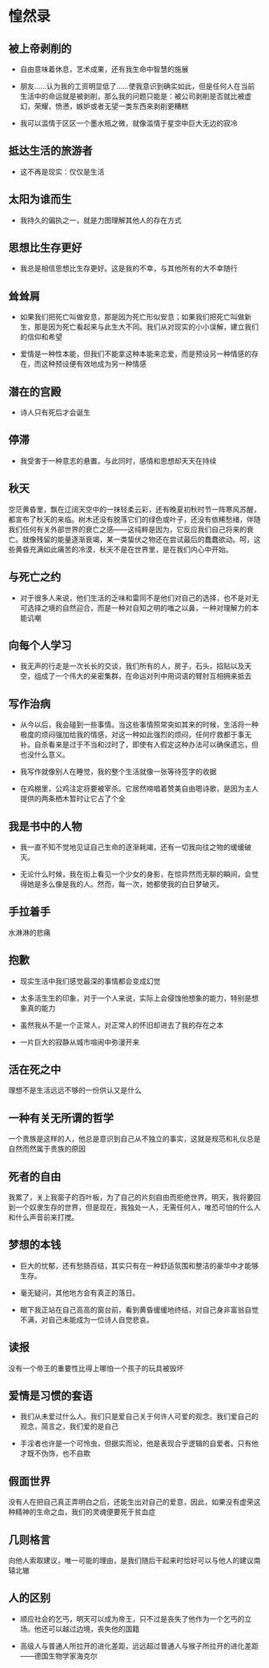 # 惶然录

## 被上帝剥削的

* 自由意味着休息，艺术成果，还有我生命中智慧的施展

* 朋友……认为我的工资明显低了……使我意识到确实如此，但是任何人在当前生活中的命运就是被剥削，那么我的问题只能是：被公司剥削是否就比被虚幻，荣耀，愤懑，嫉妒或者无望一类东西来剥削更糟糕

* 我可以滥情于区区一个墨水瓶之微，就像滥情于星空中巨大无边的寂冷

## 抵达生活的旅游者

* 这不再是现实：仅仅是生活

## 太阳为谁而生

* 我持久的偏执之一，就是力图理解其他人的存在方式

## 思想比生存更好

* 我总是相信思想比生存更好。这是我的不幸，与其他所有的大不幸随行

## 耸耸肩

* 如果我们把死亡叫做安息，那是因为死亡形似安息；如果我们把死亡叫做新生，那是因为死亡看起来与此生大不同。我们从对现实的小小误解，建立我们的信仰和希望

* 爱情是一种性本能，但我们不能拿这种本能来恋爱，而是预设另一种情感的存在，而这种预设便有效地成为另一种情感

## 潜在的宫殿

* 诗人只有死后才会诞生

## 停滞

* 我受害于一种意志的悬置，与此同时，感情和思想却天天在持续

## 秋天

空茫黄昏里，飘在辽阔天空中的一抹轻柔云彩，还有晚夏初秋时节一阵寒风苏醒，都宣布了秋天的来临。树木还没有脱落它们的绿色或叶子，还没有依稀愁绪，伴随我们任何有关外部世界的衰亡之感——这纯粹是因为，它反应我们自己将来的衰亡。就像残留的能量逐渐衰竭，某一类蛰伏之物还在尝试最后的蠢蠢欲动。呵，这些黄昏充满如此痛苦的冷漠，秋天不是在世界里，是在我们内心中开始。

## 与死亡之约

* 对于很多人来说，他们生活的乏味和雷同不是他们对自己的选择，也不是对无可选择之境的自然迎合，而是一种对自知之明的嗤之以鼻，一种对理解力的本能讥嘲

## 向每个人学习

* 我无声的行走是一次长长的交谈，我们所有的人，房子，石头，招贴以及天空，组成了一个伟大的亲密集群，在命运对列中用词语的臂肘互相拥来抵去

## 写作治病

* 从今以后，我会碰到一些事情。当这些事情照常突如其来的时候，生活将一种极度的烦闷强加给我的情感，对这一种如此强烈的烦闷，任何疗救都于事无补。自杀看来是过于不当和过时了，即使有人假定这种办法可以确保遗忘，但也没什么意义。

* 我写作就像别人在睡觉，我的整个生活就像一张等待签字的收据

* 在鸡棚里，公鸡注定将要被宰杀。它居然啼唱着赞美自由嗯诗歌，是因为主人提供的两条栖木暂时让它占了个全

## 我是书中的人物

* 我一直不知不觉地见证自己生命的逐渐耗竭，还有一切我向往之物的缓缓破灭。

* 无论什么时候，我在街上看见一个少女的身影，在惊异然而无聊的瞬间，会觉得她是多么像是我的人。然而，每一次，她都使我的白日梦破灭。

## 手拉着手

水淋淋的悲痛

## 抱歉

* 现实生活中我们感觉最深的事情都会变成幻觉

* 太多活生生的印象，对于一个人来说，实际上会侵蚀他想象的能力，特别是想象真的能力

* 虽然我从不是一个正常人，对正常人的怀旧却进去了我的存在之本

* 一片巨大的寂静从城市喧闹中弥漫开来

## 活在死之中

理想不是生活远远不够的一份供认又是什么

## 一种有关无所谓的哲学

一个贵族是这样的人，他总是意识到自己从不独立的事实，这就是规范和礼仪总是自然而然属于贵族的原因

## 死者的自由

我累了，关上我窗子的百叶板，为了自己的片刻自由而拒绝世界。明天，我将要回到一个奴隶生存的世界，但是现在，我独处一人，无需任何人，唯恐可怕的什么人和什么声音前来打搅。

## 梦想的本钱

* 巨大的忧郁，还有愁肠百结，其实只有在一种舒适氛围和整洁的豪华中才能够生存。

* 毫无疑问，其他地方会有真正的落日。

* 眼下我正站在自己高高的窗台前，看到黄昏缓缓地终结，对自己身非富翁自觉不满，对自己未能成为一位诗人自觉悲哀。

## 读报

没有一个帝王的重要性比得上哪怕一个孩子的玩具被毁坏

## 爱情是习惯的套语

* 我们从未爱过什么人。我们只是爱自己关于何许人可爱的观念。我们爱自己的观念，简言之，我们爱的是自己

* 手淫者也许是一个可怜虫，但据实而论，他是表现合乎逻辑的自爱者。只有他才既不伪饰，也不自欺

## 假面世界

没有人在把自己真正弄明白之后，还能生出对自己的爱意，因此，如果没有虚荣这种精神的生命之血，我们的灵魂便要死于贫血症

## 几则格言

向他人索取建议，唯一可能的理由，是我们随后干起来时恰好可以与他人的建议南辕北辙

## 人的区别

* 顺应社会的乞丐，明天可以成为帝王，只不过是丧失了他作为一个乞丐的立场。他还可以越过边境，丧失他的国籍

* 高级人与普通人所拉开的进化差距，远远超过普通人与猴子所拉开的进化差距       ——德国生物学家海克尔